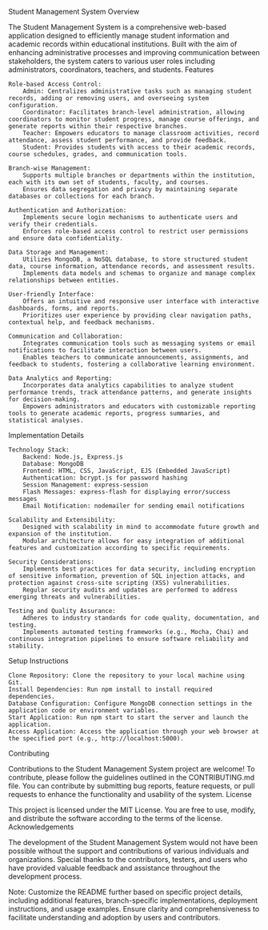 Student Management System
Overview

The Student Management System is a comprehensive web-based application designed to efficiently manage student information and academic records within educational institutions. Built with the aim of enhancing administrative processes and improving communication between stakeholders, the system caters to various user roles including administrators, coordinators, teachers, and students. 
Features

    Role-based Access Control:
        Admin: Centralizes administrative tasks such as managing student records, adding or removing users, and overseeing system configuration.
        Coordinator: Facilitates branch-level administration, allowing coordinators to monitor student progress, manage course offerings, and generate reports within their respective branches.
        Teacher: Empowers educators to manage classroom activities, record attendance, assess student performance, and provide feedback.
        Student: Provides students with access to their academic records, course schedules, grades, and communication tools.

    Branch-wise Management:
        Supports multiple branches or departments within the institution, each with its own set of students, faculty, and courses.
        Ensures data segregation and privacy by maintaining separate databases or collections for each branch.

    Authentication and Authorization:
        Implements secure login mechanisms to authenticate users and verify their credentials.
        Enforces role-based access control to restrict user permissions and ensure data confidentiality.

    Data Storage and Management:
        Utilizes MongoDB, a NoSQL database, to store structured student data, course information, attendance records, and assessment results.
        Implements data models and schemas to organize and manage complex relationships between entities.

    User-friendly Interface:
        Offers an intuitive and responsive user interface with interactive dashboards, forms, and reports.
        Prioritizes user experience by providing clear navigation paths, contextual help, and feedback mechanisms.

    Communication and Collaboration:
        Integrates communication tools such as messaging systems or email notifications to facilitate interaction between users.
        Enables teachers to communicate announcements, assignments, and feedback to students, fostering a collaborative learning environment.

    Data Analytics and Reporting:
        Incorporates data analytics capabilities to analyze student performance trends, track attendance patterns, and generate insights for decision-making.
        Empowers administrators and educators with customizable reporting tools to generate academic reports, progress summaries, and statistical analyses.

Implementation Details

    Technology Stack:
        Backend: Node.js, Express.js
        Database: MongoDB
        Frontend: HTML, CSS, JavaScript, EJS (Embedded JavaScript)
        Authentication: bcrypt.js for password hashing
        Session Management: express-session
        Flash Messages: express-flash for displaying error/success messages
        Email Notification: nodemailer for sending email notifications

    Scalability and Extensibility:
        Designed with scalability in mind to accommodate future growth and expansion of the institution.
        Modular architecture allows for easy integration of additional features and customization according to specific requirements.

    Security Considerations:
        Implements best practices for data security, including encryption of sensitive information, prevention of SQL injection attacks, and protection against cross-site scripting (XSS) vulnerabilities.
        Regular security audits and updates are performed to address emerging threats and vulnerabilities.

    Testing and Quality Assurance:
        Adheres to industry standards for code quality, documentation, and testing.
        Implements automated testing frameworks (e.g., Mocha, Chai) and continuous integration pipelines to ensure software reliability and stability.

Setup Instructions

    Clone Repository: Clone the repository to your local machine using Git.
    Install Dependencies: Run npm install to install required dependencies.
    Database Configuration: Configure MongoDB connection settings in the application code or environment variables.
    Start Application: Run npm start to start the server and launch the application.
    Access Application: Access the application through your web browser at the specified port (e.g., http://localhost:5000).

Contributing

Contributions to the Student Management System project are welcome! To contribute, please follow the guidelines outlined in the CONTRIBUTING.md file. You can contribute by submitting bug reports, feature requests, or pull requests to enhance the functionality and usability of the system.
License

This project is licensed under the MIT License. You are free to use, modify, and distribute the software according to the terms of the license.
Acknowledgements

The development of the Student Management System would not have been possible without the support and contributions of various individuals and organizations. Special thanks to the contributors, testers, and users who have provided valuable feedback and assistance throughout the development process.

Note: Customize the README further based on specific project details, including additional features, branch-specific implementations, deployment instructions, and usage examples. Ensure clarity and comprehensiveness to facilitate understanding and adoption by users and contributors.
